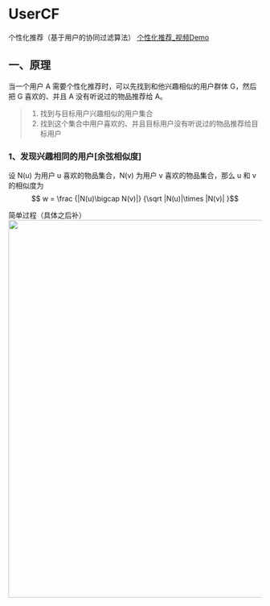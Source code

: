 # UserCF
个性化推荐（基于用户的协同过滤算法）
[个性化推荐_视频Demo](https://github.com/xuzichang/UserCF/blob/master/rec%20demo.mp4)

## 一、原理
当一个用户 A 需要个性化推荐时，可以先找到和他兴趣相似的用户群体 G，然后把 G 喜欢的、并且 A 没有听说过的物品推荐给 A。
>  1. 找到与目标用户兴趣相似的用户集合
>  2. 找到这个集合中用户喜欢的、并且目标用户没有听说过的物品推荐给目标用户
### 1、发现兴趣相同的用户[余弦相似度]
设 N(u) 为用户 u 喜欢的物品集合，N(v) 为用户 v 喜欢的物品集合，那么 u 和 v 的相似度为$$ w =  \frac {|N(u)\bigcap N(v)|} {\sqrt |N(u)|\times |N(v)| }$$

简单过程（具体之后补）
<img src="https://github.com/xuzichang/UserCF/blob/master/ImgForReadme/userCF.jpg" width="750"/>
